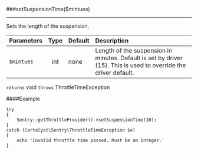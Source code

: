 <a id="setSuspensionTime"></a>
###setSuspensionTime($mintues)

----------

Sets the length of the suspension.

Parameters                   | Type            | Default       | Description
:--------------------------- | :-------------: | :------------ | :--------------
`$mintues`                   | int             | none          | Length of the suspension in minutes. Default is set by driver (15).  This is used to override the driver default.

`returns` void
`throws` ThrottleTimeException

####Example

	try
	{
		Sentry::getThrottleProvider()->setSuspensionTime(10);
	}
	catch (Cartalyst\Sentry\ThrottleTimeException $e)
	{
		echo 'Invalid throttle time passed. Must be an integer.'
	}